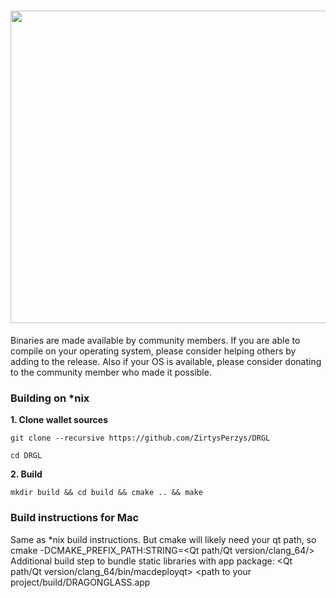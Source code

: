 <h1 align="center"><img title="The Long Night Is Coming" src="https://raw.githubusercontent.com/ZirtysPerzys/DRGL/master/src/images/splash.png" width="1800" height="500" ><img/></h1>

Binaries are made available by community members. If you are able to compile on your operating system, please consider helping others by adding to the release. Also if your OS is available, please consider donating to the community member who made it possible. 


### Building on *nix

**1. Clone wallet sources**

```
git clone --recursive https://github.com/ZirtysPerzys/DRGL
```

```
cd DRGL
```

**2. Build**

```
mkdir build && cd build && cmake .. && make
```
### Build instructions for Mac
Same as *nix build instructions.  But cmake will likely need your qt path, so 
cmake -DCMAKE_PREFIX_PATH:STRING=<Qt path/Qt version/clang_64/> 
Additional build step to bundle static libraries with app package: <Qt path/Qt version/clang_64/bin/macdeployqt> <path to your project/build/DRAGONGLASS.app

